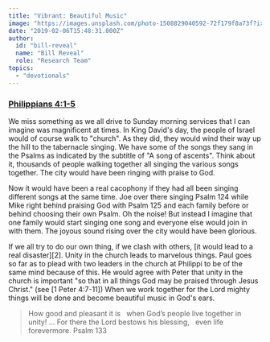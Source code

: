 ```yaml
---
title: "Vibrant: Beautiful Music"
image: "https://images.unsplash.com/photo-1508829040592-72f179f8a73f?ixlib=rb-1.2.1&q=85&fm=jpg&crop=entropy&cs=srgb&ixid=eyJhcHBfaWQiOjk2NjF9"
date: "2019-02-06T15:48:31.000Z"
author:
  id: "bill-reveal"
  name: "Bill Reveal"
  role: "Research Team"
topics:
  - "devotionals"
---
```

### [Philippians 4:1-5][1]

We miss something as we all drive to Sunday morning services that I can imagine was magnificent at times. In King David's day, the people of Israel would of course walk to "church". As they did, they would wind their way up the hill to the tabernacle singing. We have some of the songs they sang in the Psalms as indicated by the subtitle of "A song of ascents". Think about it, thousands of people walking together all singing the various songs together. The city would have been ringing with praise to God.

Now it would have been a real cacophony if they had all been singing different songs at the same time. Joe over there singing Psalm 124 while Mike right behind praising God with Psalm 125 and each family before or behind choosing their own Psalm. Oh the noise! But instead I imagine that one family would start singing one song and everyone else would join in with them. The joyous sound rising over the city would have been glorious. 

If we all try to do our own thing, if we clash with others, [it would lead to a real disaster][2]. Unity in the church leads to marvelous things. Paul goes so far as to plead with two leaders in the church at Philippi to be of the same mind because of this. He would agree with Peter that unity in the church is important "so that in all things God may be praised through Jesus Christ." (see [1 Peter 4:7-11]) When we work together for the Lord mighty things will be done and become beautiful music in God's ears. 

> How good and pleasant it is
> &nbsp;&nbsp;when God’s people live together in unity!
> ...
> For there the Lord bestows his blessing,
> &nbsp;&nbsp;even life forevermore. Psalm 133

[1]: https://www.bible.com/113/php.4.1-5
[1]: https://www.bible.com/113/jas.4.1-12
[3]: https://www.bible.com/113/1pe.4.7-11